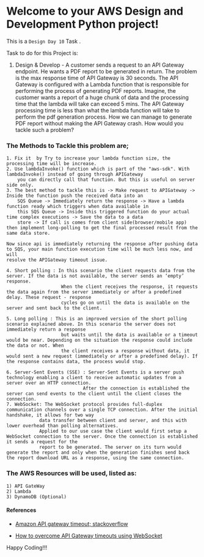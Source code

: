 
# Welcome to your AWS Design and Development Python project!

This is a `Design Day 10` Task .



Task to do for this Project is:

1) Design & Develop - A customer sends a request to an API Gateway endpoint. He wants a PDF report
to be generated in return. The problem is the max response time of API Gateway is 30 seconds. The
API Gateway is configured with a Lambda function that is responsible for performing the process of
generating PDF reports. Imagine, the customer wants a report of a huge chunk of data and the
processing time that the lambda will take can exceed 5 mins.  The API Gateway processing time is less 
than what the lambda function will take to perform the pdf generation process.
How we can manage to generate PDF report without making the API Gateway crash. How would you
tackle such a problem?

### The Methods to Tackle this problem are;
```
1. Fix it  by Try to increase your lambda function size, the processing time will be increase.
2. Use lambdaInvoke() function which is part of the "aws-sdk". With lambdaInvoke() instead of going through APIGateway 
    you can directly call that function. But this is useful on server side only.
3. The best method to tackle this is -> Make request to APIGateway -> Inside the function push the received data into an 
    SQS Queue -> Immediately return the response -> Have a lambda function ready which triggers when data available in 
    this SQS Queue -> Inside this triggered function do your actual time complex executions -> Save the data to a data 
    store -> If call is comes from client side(browser/mobile app) then implement long-polling to get the final processed result from the same data store.

Now since api is immediately returning the response after pushing data to SQS, your main function execution time will be much less now, and will 
resolve the APIGateway timeout issue.

4. Short polling : In this scenario the client requests data from the server. If the data is not available, the server sends an ‘empty’ response. 
                    When the client receives the response, it requests the data again from the server immediately or after a predefined delay. These request - response 
                    cycles go on until the data is available on the server and sent back to the client.

5. Long polling : This is an improved version of the short polling scenario explained above. In this scenario the server does not immediately return a response 
                    but waits until the data is available or a timeout would be near. Depending on the situation the response could include the data or not. When 
                    the client receives a response without data, it would sent a new request (immediately or after a predefined delay). If the response contains data, the process would stop.

6. Server-Sent Events (SSE) : Server-Sent Events is a server push technology enabling a client to receive automatic updates from a server over an HTTP connection. 
                            After the connection is established the server can send events to the client until the client closes the connection.
7. WebSocket: The WebSocket protocol provides full-duplex communication channels over a single TCP connection. After the initial handshake, it allows for two way 
            data transfer between client and server, and this with lower overhead than polling alternatives.
            Applied to our use case the client would first setup a WebSocket connection to the server. Once the connection is established it sends a request for the 
            report to be generated. The server on its turn would generate the report and only when the generation finishes send back the report download URL as a response, using the same connection.

```

### The AWS Resources will be used, listed as:

```
1) API GateWay
2) Lambda
3) DynamoDB (Optional)

```
#### References
- [Amazon API gateway timeout; stackoverflow]('wwwhttps://stackoverflow.com/questions/31973388/amazon-api-gateway-timeout')

- [How to overcome API Gateway timeouts using WebSocket]('https://medium.com/hatchsoftware/how-to-overcome-api-gateway-timeouts-using-websocket-86d946fabb93')

Happy Coding!!!
